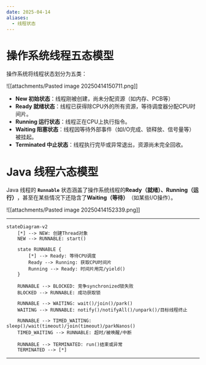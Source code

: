 ```yaml
---
date: 2025-04-14
aliases:
  - 线程状态
---
```

# 操作系统线程五态模型

操作系统将线程状态划分为五类：

![[attachments/Pasted image 20250414150711.png]]

- **New 初始状态**：线程刚被创建，尚未分配资源（如内存、PCB等）
- **Ready 就绪状态**：线程已获得除CPU外的所有资源，等待调度器分配CPU时间片。
- **Running 运行状态**：线程正在CPU上执行指令。
- **Waiting 阻塞状态**：线程因等待外部事件（如I/O完成、锁释放、信号量等）被挂起。
- **Terminated 中止状态**：线程执行完毕或异常退出，资源尚未完全回收。

# Java 线程六态模型

Java 线程的 **`Runnable`** 状态涵盖了操作系统线程的​**​Ready（就绪）、Running（运行）​**​，甚至在某些情况下还隐含了​**​Waiting（等待）​**​（如某些I/O操作）。

![[attachments/Pasted image 20250414152339.png]]

---
```mermaid
stateDiagram-v2
    [*] --> NEW: 创建Thread对象
    NEW --> RUNNABLE: start()
    
    state RUNNABLE {
        [*] --> Ready: 等待CPU调度
        Ready --> Running: 获取CPU时间片
        Running --> Ready: 时间片用完/yield()
    }

    RUNNABLE --> BLOCKED: 竞争synchronized锁失败
    BLOCKED --> RUNNABLE: 成功获取锁

    RUNNABLE --> WAITING: wait()/join()/park()
    WAITING --> RUNNABLE: notify()/notifyAll()/unpark()/目标线程终止

    RUNNABLE --> TIMED_WAITING: sleep()/wait(timeout)/join(timeout)/parkNanos()
    TIMED_WAITING --> RUNNABLE: 超时/被唤醒/中断

    RUNNABLE --> TERMINATED: run()结束或异常
    TERMINATED --> [*]
```
---
